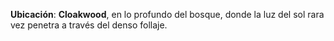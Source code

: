 **Ubicación**: **Cloakwood**, en lo profundo del bosque, donde la luz del sol rara vez penetra a través del denso follaje.

